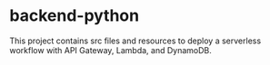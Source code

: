 # backend-python

This project contains src files and resources to deploy a serverless workflow with API Gateway, Lambda, and DynamoDB.
